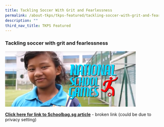 ```yaml
---
title: Tackling Soccer With Grit and Fearlessness
permalink: /about-tkps/tkps-featured/tackling-soccer-with-grit-and-fearlessness/
description: ""
third_nav_title: TKPS Featured
---
```

### **Tackling soccer with grit and fearlessness**

<img src="/images/tkpsfeaturedsoccer.png" style="width:85%">

**[Click here for link to Schoolbag.sg article](https://www.schoolbag.sg/story/tackling-soccer-with-grit-and-fearlessness)** - broken link (could be due to privacy setting)